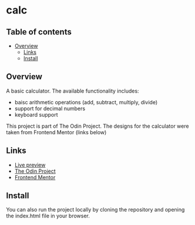 # calc

## Table of contents

- [Overview](#overview)
    - [Links](#links)
    - [Install](#install)

## Overview

A basic calculator. The available functionality includes:
- baisc arithmetic operations (add, subtract, multiply, divide)
- support for decimal numbers
- keyboard support

This project is part of The Odin Project. The designs for the calculator were taken from Frontend Mentor (links below)

## Links

- [Live preview](https://aapujji.github.io/calculator-app)
- [The Odin Project](https://www.theodinproject.com/)
- [Frontend Mentor](http://frontendmentor.io/)

## Install

You can also run the project locally by cloning the repository and opening the index.html file in your browser.
